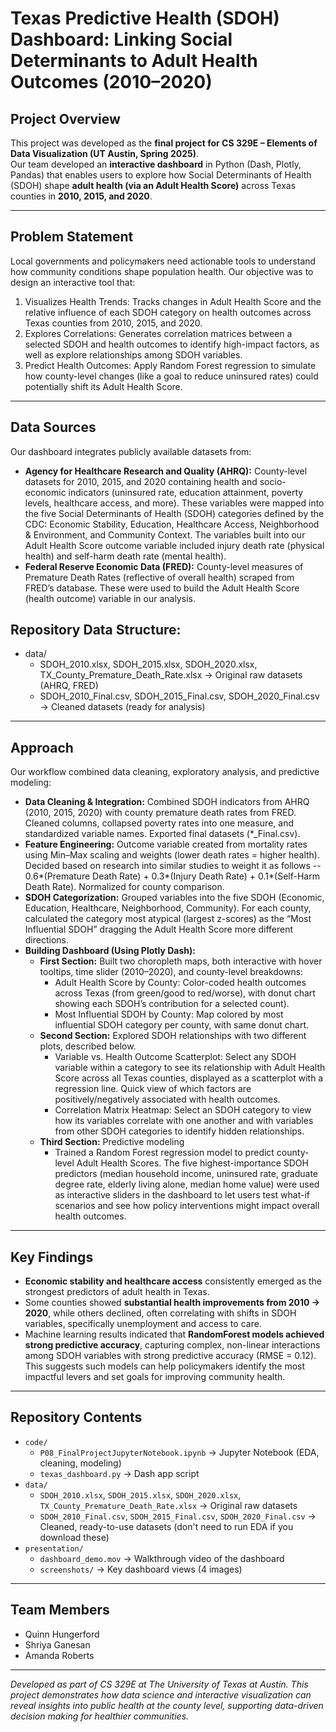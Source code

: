 # Texas Predictive Health (SDOH) Dashboard: Linking Social Determinants to Adult Health Outcomes (2010–2020)

## Project Overview  
This project was developed as the **final project for CS 329E – Elements of Data Visualization (UT Austin, Spring 2025)**.  
Our team developed an **interactive dashboard** in Python (Dash, Plotly, Pandas) that enables users to explore how Social Determinants of Health (SDOH) shape **adult health (via an Adult Health Score)** across Texas counties in **2010, 2015, and 2020**.  

---

## Problem Statement
Local governments and policymakers need actionable tools to understand how community conditions shape population health.
Our objective was to design an interactive tool that:  
1. Visualizes Health Trends: Tracks changes in Adult Health Score and the relative influence of each SDOH category on health outcomes across Texas counties from 2010, 2015, and 2020.
2. Explores Correlations: Generates correlation matrices between a selected SDOH and health outcomes to identify high-impact factors, as well as explore relationships among SDOH variables.
3. Predict Health Outcomes: Apply Random Forest regression to simulate how county-level changes (like a goal to reduce uninsured rates) could potentially shift its Adult Health Score.

---

## Data Sources  
Our dashboard integrates publicly available datasets from:
- **Agency for Healthcare Research and Quality (AHRQ):** County-level datasets for 2010, 2015, and 2020 containing health and socio-economic indicators (uninsured rate, education attainment, poverty levels, healthcare access, and more). These variables were mapped into the five Social Determinants of Health (SDOH) categories defined by the CDC: Economic Stability, Education, Healthcare Access, Neighborhood & Environment, and Community Context. The variables built into our Adult Health Score outcome variable included injury death rate (physical health) and self-harm death rate (mental health).
- **Federal Reserve Economic Data (FRED):** County-level measures of Premature Death Rates (reflective of overall health) scraped from FRED’s database. These were used to build the Adult Health Score (health outcome) variable in our analysis.

## Repository Data Structure:
- data/
  - SDOH_2010.xlsx, SDOH_2015.xlsx, SDOH_2020.xlsx, TX_County_Premature_Death_Rate.xlsx → Original raw datasets (AHRQ, FRED)
  - SDOH_2010_Final.csv, SDOH_2015_Final.csv, SDOH_2020_Final.csv → Cleaned datasets (ready for analysis)

---

## Approach  
Our workflow combined data cleaning, exploratory analysis, and predictive modeling:
- **Data Cleaning & Integration:** Combined SDOH indicators from AHRQ (2010, 2015, 2020) with county premature death rates from FRED. Cleaned columns, collapsed poverty rates into one measure, and standardized variable names. Exported final datasets (*_Final.csv).
- **Feature Engineering:** Outcome variable created from mortality rates using Min–Max scaling and weights (lower death rates = higher health). Decided based on research into similar studies to weight it as follows -- 0.6*(Premature Death Rate) + 0.3*(Injury Death Rate) + 0.1*(Self-Harm Death Rate). Normalized for county comparison.
- **SDOH Categorization:** Grouped variables into the five SDOH (Economic, Education, Healthcare, Neighborhood, Community). For each county, calculated the category most atypical (largest z-scores) as the “Most Influential SDOH” dragging the Adult Health Score more different directions.
- **Building Dashboard (Using Plotly Dash):**
  - **First Section:** Built two choropleth maps, both interactive with hover tooltips, time slider (2010–2020), and county-level breakdowns:
     - Adult Health Score by County: Color-coded health outcomes across Texas (from green/good to red/worse), with donut chart showing each SDOH’s contribution for a selected count).
     - Most Influential SDOH by County: Map colored by most influential SDOH category per county, with same donut chart.
  - **Second Section:** Explored SDOH relationships with two different plots, described below.
     - Variable vs. Health Outcome Scatterplot: Select any SDOH variable within a category to see its relationship with Adult Health Score across all Texas counties, displayed as a scatterplot with a regression line. Quick view of which factors are positively/negatively associated with health outcomes.
     - Correlation Matrix Heatmap: Select an SDOH category to view how its variables correlate with one another and with variables from other SDOH categories to identify hidden relationships.
  - **Third Section:** Predictive modeling
    - Trained a Random Forest regression model to predict county-level Adult Health Scores. The five highest-importance SDOH predictors (median household income, uninsured rate, graduate degree rate, elderly living alone, median home value) were used as interactive sliders in the dashboard to let users test what-if scenarios and see how policy interventions might impact overall health outcomes.

---

## Key Findings  
- **Economic stability and healthcare access** consistently emerged as the strongest predictors of adult health in Texas.  
- Some counties showed **substantial health improvements from 2010 → 2020**, while others declined, often correlating with shifts in SDOH variables, specifically unemployment and access to care.  
- Machine learning results indicated that **RandomForest models achieved strong predictive accuracy**, capturing complex, non-linear interactions among SDOH variables with strong predictive accuracy (RMSE = 0.12). This suggests such models can help policymakers identify the most impactful levers and set goals for improving community health.

---

## Repository Contents  
- `code/`  
  - `P08_FinalProjectJupyterNotebook.ipynb` → Jupyter Notebook (EDA, cleaning, modeling)  
  - `texas_dashboard.py` → Dash app script 
- `data/`  
  - `SDOH_2010.xlsx`, `SDOH_2015.xlsx`, `SDOH_2020.xlsx`, `TX_County_Premature_Death_Rate.xlsx` → Original raw datasets  
  - `SDOH_2010_Final.csv`, `SDOH_2015_Final.csv`, `SDOH_2020_Final.csv` → Cleaned, ready-to-use datasets (don't need to run EDA if you download these) 
- `presentation/`
  - `dashboard_demo.mov` → Walkthrough video of the dashboard
  - `screenshots/` → Key dashboard views (4 images)

---

## Team Members  
- Quinn Hungerford  
- Shriya Ganesan  
- Amanda Roberts  

---

*Developed as part of CS 329E at The University of Texas at Austin. This project demonstrates how data science and interactive visualization can reveal insights into public health at the county level, supporting data-driven decision making for healthier communities.* 
